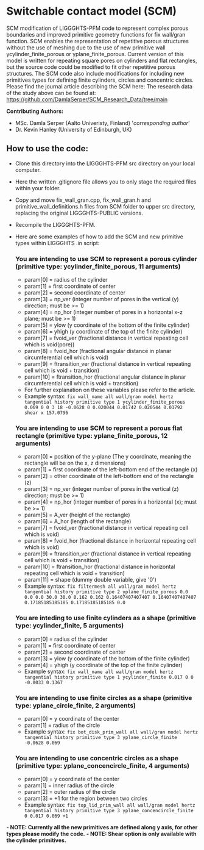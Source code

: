 # Switchable contact model (SCM)
SCM modification of LIGGGHTS-PFM code to represent complex porous boundaries and improved primitive geometry functions for fix wall/gran function. SCM enables the representation of repetitive porous structures without the use of meshing due to the use of new primitive wall ycylinder_finite_porous or yplane_finite_porous. Current version of this model is written for repeating square pores on cylinders and flat rectangles, but the source code could be modified to fit other repetitive porous structures. The SCM code also include modifications for including new primitives types for defining finite cylinders, circles and concentric circles.
Please find the journal article describing the SCM here:
The research data of the study above can be found at: https://github.com/DamlaSerper/SCM_Research_Data/tree/main

**Contributing Authors:**
- MSc. Damla Serper (Aalto Univeristy, Finland) '*corresponding author*'
- Dr. Kevin Hanley (University of Edinburgh, UK)

## How to use the code:
- Clone this directory into the LIGGGHTS-PFM src directory on your local computer.
- Here the written .gitignore file allows you to only stage the required files within your folder.  
- Copy and move fix_wall_gran.cpp, fix_wall_gran.h and primitive_wall_definitions.h files from SCM folder to upper src directory, replacing the original LIGGGHTS-PUBLIC versions.
- Recompile the LIGGGHTS-PFM.
- Here are some examples of how to add the SCM and new primitive types within LIGGGHTS .in script:
    
    ### You are intending to use SCM to represent a porous cylinder (primitive type: ycylinder_finite_porous, 11 arguments)
    - param[0] = radius of the cylinder
    - param[1] = first coordinate of center
    - param[2] = second coordinate of center
    - param[3] = np_ver (integer number of pores in the vertical (y) direction; must be >= 1)
    - param[4] = np_hor (integer number of pores in a horizontal x-z plane; must be >= 1)
    - param[5] = ylow (y coordinate of the bottom of the finite cylinder)
    - param[6] = yhigh (y coordinate of the top of the finite cylinder)
    - param[7] = fvoid_ver (fractional distance in vertical repeating cell which is void(pore))
    - param[8] = fvoid_hor (fractional angular distance in planar circumferential cell which is void)
    - param[9] = ftransition_ver (fractional distance in vertical repeating cell which is void + transition)
    - param[10] = ftransition_hor (fractional angular distance in planar circumferential cell which is void + transition)
    - For further explanation on these variables please refer to the article.
    - Example syntax: ```fix wall_name all wall/gran model hertz tangential history primitive type 1 ycylinder_finite_porous 0.069 0 0 3 18 -0.0628 0 0.020044 0.01742 0.020544 0.01792 shear x 157.0796```

    ### You are intending to use SCM to represent a porous flat rectangle (primitive type: yplane_finite_porous, 12 arguments)
    - param[0] = position of the y-plane (The y coordinate, meaning the rectangle will be on the x, z dimensions)
    - param[1] = first coordinate of the left-bottom end of the rectangle (x)
    - param[2] = other coordinate of the left-bottom end of the rectangle (z)
    - param[3] = np_ver (integer number of pores in the vertical (z) direction; must be >= 1)
    - param[4] = np_hor (integer number of pores in a horizontal (x); must be >= 1)
    - param[5] = A_ver (height of the rectangle)
    - param[6] = A_hor (length of the rectangle)
    - param[7] = fvoid_ver (fractional distance in vertical repeating cell which is void)
    - param[8] = fvoid_hor (fractional distance in horizontal repeating cell which is void)
    - param[9] = ftransition_ver (fractional distance in vertical repeating cell which is void + transition)
    - param[10] = ftransition_hor (fractional distance in horizontal repeating cell which is void + transition)
    - param[11] = shape (dummy double variable, give '0')
    - Example syntax: ```fix filtermesh all wall/gran model hertz tangential history primitive type 2 yplane_finite_porous 0.0 0.0 0.0 30.0 30.0 0.162 0.162 0.16407407407407 0.16407407407407 0.17185185185185 0.17185185185185 0.0```

    ### You are inteding to use finite cylinders as a shape (primitive type: ycylinder_finite, 5 arguments)
    - param[0] = radius of the cylinder
    - param[1] = first coordinate of center
    - param[2] = second coordinate of center
    - param[3] = ylow (y coordinate of the bottom of the finite cylinder)
    - param[4] = yhigh (y coordinate of the top of the finite cylinder)
    - Example syntax: ```fix wall_name all wall/gran model hertz tangential history primitive type 1 ycylinder_finite 0.017 0 0 -0.0033 0.1367```   
   
    ### You are intending to use finite circles as a shape (primitive type: yplane_circle_finite, 2 arguments)
    - param[0] = y coordinate of the center
    - param[1] = radius of the circle
    - Example syntax: ```fix bot_disk_prim_wall all wall/gran model hertz tangential history primitive type 3 yplane_circle_finite -0.0628 0.069```
   
    ### You are intending to use concentric circles as a shape (primitive type: yplane_concencircle_finite, 4 arguments)
    - param[0] = y coordinate of the center
    - param[1] = inner radius of the circle
    - param[2] = outer radius of the circle
    - param[3] = +1 for the region between two circles
    - Example syntax: ```fix top_lid_prim_wall all wall/gran model hertz tangential history primitive type 3 yplane_concencircle_finite 0 0.017 0.069 +1```

**- NOTE: Currently all the new primitives are defined along y axis, for other types please modify the code.**
**- NOTE: Shear option is only available with the cylinder primitives.**

